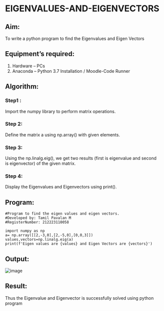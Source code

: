# EIGENVALUES-AND-EIGENVECTORS
## Aim:
To write a python program to find the Eigenvalues and Eigen Vectors
## Equipment’s required:
1. 	Hardware – PCs
2. 	Anaconda – Python 3.7 Installation / Moodle-Code Runner
## Algorithm:
### Step1 :
Import the numpy library to perform matrix operations.

### Step 2:
Define the matrix a using np.array() with given elements.

### Step 3:
Using the np.linalg.eig(), we get two results (first is eigenvalue and second is eigenvector) of the given matrix.

### Step 4:
Display the Eigenvalues and Eigenvectors using print().
## Program:
```
#Program to find the eigen values and eigen vectors.
#Developed by: Tamil Pavalan M 
#RegisterNumber: 212223110058

import numpy as np
a= np.array([[2,-3,0],[2,-5,0],[0,0,3]])
values,vectors=np.linalg.eig(a)
print(f'Eigen values are {values} and Eigen Vectors are {vectors}')
```
## Output:
![image](https://github.com/user-attachments/assets/5292d5e0-ef88-495f-8cea-5afb8350bb32)

## Result:
Thus the Eigenvalue and Eigenvector is successfully solved using python program
